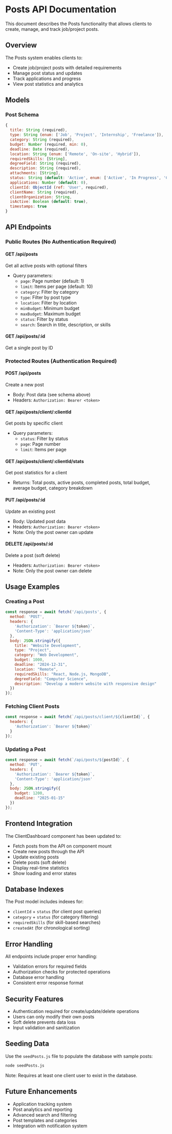 # Posts API Documentation

This document describes the Posts functionality that allows clients to create, manage, and track job/project posts.

## Overview

The Posts system enables clients to:
- Create job/project posts with detailed requirements
- Manage post status and updates
- Track applications and progress
- View post statistics and analytics

## Models

### Post Schema

```javascript
{
  title: String (required),
  type: String (enum: ['Job', 'Project', 'Internship', 'Freelance']),
  category: String (required),
  budget: Number (required, min: 0),
  deadline: Date (required),
  location: String (enum: ['Remote', 'On-site', 'Hybrid']),
  requiredSkills: [String],
  degreeField: String (required),
  description: String (required),
  attachments: [String],
  status: String (default: 'Active', enum: ['Active', 'In Progress', 'Completed', 'Cancelled', 'Expired']),
  applications: Number (default: 0),
  clientId: ObjectId (ref: 'User', required),
  clientName: String (required),
  clientOrganization: String,
  isActive: Boolean (default: true),
  timestamps: true
}
```

## API Endpoints

### Public Routes (No Authentication Required)

#### GET /api/posts
Get all active posts with optional filters
- Query parameters:
  - `page`: Page number (default: 1)
  - `limit`: Items per page (default: 10)
  - `category`: Filter by category
  - `type`: Filter by post type
  - `location`: Filter by location
  - `minBudget`: Minimum budget
  - `maxBudget`: Maximum budget
  - `status`: Filter by status
  - `search`: Search in title, description, or skills

#### GET /api/posts/:id
Get a single post by ID

### Protected Routes (Authentication Required)

#### POST /api/posts
Create a new post
- Body: Post data (see schema above)
- Headers: `Authorization: Bearer <token>`

#### GET /api/posts/client/:clientId
Get posts by specific client
- Query parameters:
  - `status`: Filter by status
  - `page`: Page number
  - `limit`: Items per page

#### GET /api/posts/client/:clientId/stats
Get post statistics for a client
- Returns: Total posts, active posts, completed posts, total budget, average budget, category breakdown

#### PUT /api/posts/:id
Update an existing post
- Body: Updated post data
- Headers: `Authorization: Bearer <token>`
- Note: Only the post owner can update

#### DELETE /api/posts/:id
Delete a post (soft delete)
- Headers: `Authorization: Bearer <token>`
- Note: Only the post owner can delete

## Usage Examples

### Creating a Post

```javascript
const response = await fetch('/api/posts', {
  method: 'POST',
  headers: {
    'Authorization': `Bearer ${token}`,
    'Content-Type': 'application/json'
  },
  body: JSON.stringify({
    title: "Website Development",
    type: "Project",
    category: "Web Development",
    budget: 1000,
    deadline: "2024-12-31",
    location: "Remote",
    requiredSkills: "React, Node.js, MongoDB",
    degreeField: "Computer Science",
    description: "Develop a modern website with responsive design"
  })
});
```

### Fetching Client Posts

```javascript
const response = await fetch(`/api/posts/client/${clientId}`, {
  headers: {
    'Authorization': `Bearer ${token}`
  }
});
```

### Updating a Post

```javascript
const response = await fetch(`/api/posts/${postId}`, {
  method: 'PUT',
  headers: {
    'Authorization': `Bearer ${token}`,
    'Content-Type': 'application/json'
  },
  body: JSON.stringify({
    budget: 1200,
    deadline: "2025-01-15"
  })
});
```

## Frontend Integration

The ClientDashboard component has been updated to:
- Fetch posts from the API on component mount
- Create new posts through the API
- Update existing posts
- Delete posts (soft delete)
- Display real-time statistics
- Show loading and error states

## Database Indexes

The Post model includes indexes for:
- `clientId` + `status` (for client post queries)
- `category` + `status` (for category filtering)
- `requiredSkills` (for skill-based searches)
- `createdAt` (for chronological sorting)

## Error Handling

All endpoints include proper error handling:
- Validation errors for required fields
- Authorization checks for protected operations
- Database error handling
- Consistent error response format

## Security Features

- Authentication required for create/update/delete operations
- Users can only modify their own posts
- Soft delete prevents data loss
- Input validation and sanitization

## Seeding Data

Use the `seedPosts.js` file to populate the database with sample posts:

```bash
node seedPosts.js
```

Note: Requires at least one client user to exist in the database.

## Future Enhancements

- Application tracking system
- Post analytics and reporting
- Advanced search and filtering
- Post templates and categories
- Integration with notification system
